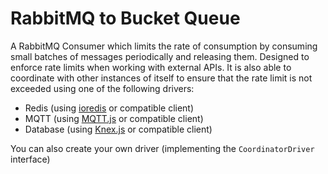 # RabbitMQ to Bucket Queue

A RabbitMQ Consumer which limits the rate of consumption by consuming small batches of messages periodically and releasing them. Designed to enforce rate limits when working with external APIs.
It is also able to coordinate with other instances of itself to ensure that the rate limit is not exceeded using one of the following drivers:

* Redis (using [ioredis](https://www.npmjs.com/package/ioredis) or compatible client)
* MQTT (using [MQTT.js](https://www.npmjs.com/package/mqtt) or compatible client)
* Database (using [Knex.js](https://www.npmjs.com/package/knex) or compatible client)

You can also create your own driver (implementing the `CoordinatorDriver` interface)